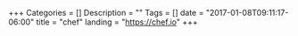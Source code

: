 +++
Categories = []
Description = ""
Tags = []
date = "2017-01-08T09:11:17-06:00"
title = "chef"
landing = "https://chef.io"
+++
